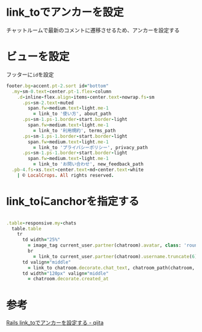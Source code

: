 # link_toでアンカーを設定

チャットルームで最新のコメントに遷移させるため、アンカーを設定する

# ビューを設定

フッターに`id`を設定

```ruby
footer.bg-accent.pt-2.sort id="bottom"
  .my-sm-0.text-center.pt-1.flex-column
    .d-inline-flex.align-items-center.text-nowrap.fs-sm
      .ps-sm-2.text-muted
        span.fw-medium.text-light.me-1
          = link_to '使い方', about_path
      .ps-sm-1.ps-1.border-start.border-light
        span.fw-medium.text-light.me-1
          = link_to '利用規約', terms_path
      .ps-sm-1.ps-1.border-start.border-light
        span.fw-medium.text-light.me-1
          = link_to 'プライバシーポリシー', privacy_path
      .ps-sm-1.ps-1.border-start.border-light
        span.fw-medium.text-light.me-1
          = link_to 'お問い合わせ', new_feedback_path
  .pb-4.fs-xs.text-center.text-md-center.text-white
    | © LocalCrops. All rights reserved.
```

# link_toにanchorを指定する

```ruby

.table-responsive.my-chats
  table.table
    tr
      td width="25%"
        = image_tag current_user.partner(chatroom).avatar, class: 'rounded-circle me-1', size: '30x30'
        br
          = link_to current_user.partner(chatroom).username.truncate(6), user_path(current_user.partner(chatroom))
      td valign="middle"
        = link_to chatroom.decorate.chat_text, chatroom_path(chatroom, anchor: 'bottom')
      td width="120px" valign="middle"
        = chatroom.decorate.created_at
```

# 参考

[Rails link_toでアンカーを設定する - qiita](https://qiita.com/tatsuya1156/items/595fe0df912c6c89f991)